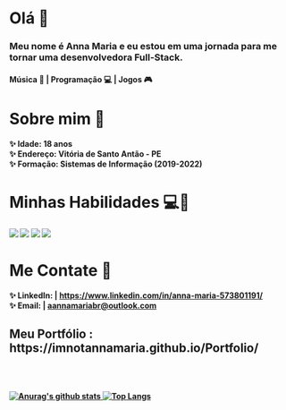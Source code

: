 # Olá 🌟
<h3>Meu nome é <b>Anna Maria<b> e eu estou em uma jornada para me tornar uma desenvolvedora Full-Stack.</h3>

<h4>Música 🎸 | Programação 💻 | Jogos 🎮</h4>

# Sobre mim 🔎
✨ Idade:  18 anos
<br>
✨ Endereço: Vitória de Santo Antão - PE 
<br>
✨ Formação: Sistemas de Informação (2019-2022)
<br>

# Minhas Habilidades 💻🚀 
<img src="https://img.shields.io/badge/Unity-100000?style=for-the-badge&logo=unity&logoColor=white" />
<img src="https://img.shields.io/badge/jQuery-0769AD?style=for-the-badge&logo=jquery&logoColor=white" />
<img src="https://img.shields.io/badge/Bootstrap-563D7C?style=for-the-badge&logo=bootstrap&logoColor=white" />
<img src="https://img.shields.io/badge/React_Native-20232A?style=for-the-badge&logo=react&logoColor=61DAFB" />


# Me Contate 📧
✨ LinkedIn: | https://www.linkedin.com/in/anna-maria-573801191/
<br>
✨ Email: | aannamariabr@outlook.com
<br>

<h2> Meu Portfólio : https://imnotannamaria.github.io/Portfolio/ </h2>

<br>
<br>

[![Anurag's github stats](https://github-readme-stats.vercel.app/api?username=imnotannamaria&show_icons=true&theme=radical)
![Top Langs](https://github-readme-stats.vercel.app/api/top-langs/?username=imnotannamaria&layout=compact)](https://github.com/anuraghazra/github-readme-stats)


